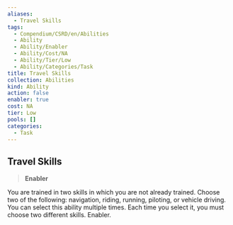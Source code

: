 ```yaml
---
aliases:
  - Travel Skills
tags:
  - Compendium/CSRD/en/Abilities
  - Ability
  - Ability/Enabler
  - Ability/Cost/NA
  - Ability/Tier/Low
  - Ability/Categories/Task
title: Travel Skills
collection: Abilities
kind: Ability
action: false
enabler: true
cost: NA
tier: Low
pools: []
categories:
  - Task
---
```

## Travel Skills    
>**Enabler**  
    
You are trained in two skills in which you are not already trained. Choose two of the following: navigation, riding, running, piloting, or vehicle driving. You can select this ability multiple times. Each time you select it, you must choose two different skills. Enabler.
